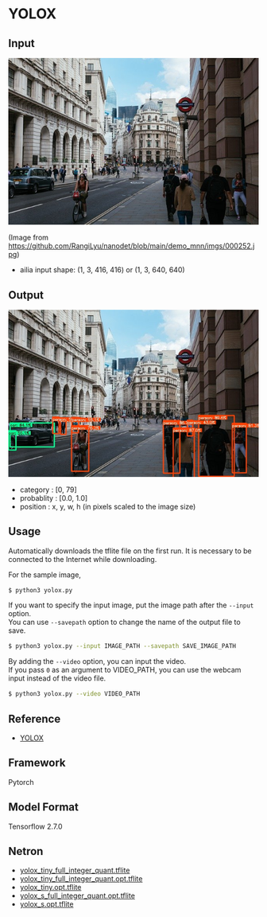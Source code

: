 # YOLOX

## Input

![Input](input.jpg)

(Image from https://github.com/RangiLyu/nanodet/blob/main/demo_mnn/imgs/000252.jpg)

- ailia input shape: (1, 3, 416, 416) or (1, 3, 640, 640)

## Output

![Output](output.jpg)

- category : [0, 79]
- probablity : [0.0, 1.0]
- position : x, y, w, h (in pixels scaled to the image size)

## Usage

Automatically downloads the tflite file on the first run.
It is necessary to be connected to the Internet while downloading.

For the sample image,

``` bash
$ python3 yolox.py
```

If you want to specify the input image, put the image path after the `--input` option.  
You can use `--savepath` option to change the name of the output file to save.

```bash
$ python3 yolox.py --input IMAGE_PATH --savepath SAVE_IMAGE_PATH
```

By adding the `--video` option, you can input the video.   
If you pass `0` as an argument to VIDEO_PATH, you can use the webcam input instead of the video file.

```bash
$ python3 yolox.py --video VIDEO_PATH
```

## Reference

- [YOLOX](https://github.com/Megvii-BaseDetection/YOLOX)

## Framework

Pytorch

## Model Format

Tensorflow 2.7.0

## Netron

- [yolox_tiny_full_integer_quant.tflite](https://netron.app/?url=https://storage.googleapis.com/ailia-models-tflite/yolox/yolox_tiny_full_integer_quant.tflite)
- [yolox_tiny_full_integer_quant.opt.tflite](https://netron.app/?url=https://storage.googleapis.com/ailia-models-tflite/yolox/yolox_tiny_full_integer_quant.opt.tflite)
- [yolox_tiny.opt.tflite](https://netron.app/?url=https://storage.googleapis.com/ailia-models-tflite/yolox/yolox_tiny.opt.tflite)
- [yolox_s_full_integer_quant.opt.tflite](https://netron.app/?url=https://storage.googleapis.com/ailia-models-tflite/yolox/yolox_s_full_integer_quant.opt.tflite)
- [yolox_s.opt.tflite](https://netron.app/?url=https://storage.googleapis.com/ailia-models-tflite/yolox/yolox_s.opt.tflite)
